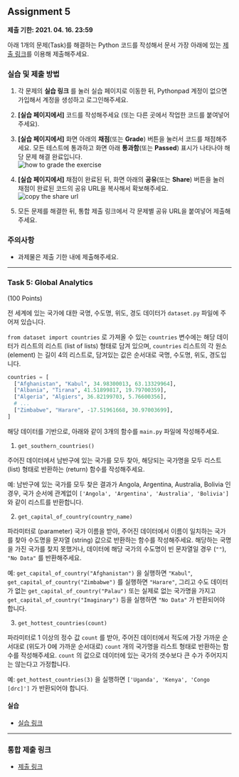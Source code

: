 ## Assignment 5
**제출 기한: 2021. 04. 16. 23:59**

아래 1개의 문제(Task)를 해결하는 Python 코드를 작성해서 문서 가장 아래에 있는 [제출 링크](https://docs.google.com/forms/d/e/1FAIpQLSc1yLbfvn2A0IQFMXdgAnc2oHTdw-DcNiY8jJ5GYiO4qhXc8g/viewform?usp=sf_link)를 이용해 제출해주세요. 


### 실습 및 제출 방법

1. 각 문제의 **실습 링크** 를 눌러 실습 페이지로 이동한 뒤, Pythonpad 계정이 없으면 가입해서 계정을 생성하고 로그인해주세요. 
2. **[실습 페이지에서]** 코드를 작성해주세요 (또는 다른 곳에서 작업한 코드를 붙여넣어주세요).
3. **[실습 페이지에서]** 화면 아래의 **채점**(또는 **Grade**) 버튼을 눌러서 코드를 채점해주세요. 모든 테스트에 통과하고 화면 아래 **통과함**(또는 **Passed**) 표시가 나타나야 해당 문제 해결 완료입니다.\
  ![how to grade the exercise](/static/bat51501/assignments/images/grade_pass.png)

4. **[실습 페이지에서]** 채점이 완료된 뒤, 화면 아래의 **공유**(또는 **Share**) 버튼을 눌러 채점이 완료된 코드의 공유 URL을 복사해서 확보해주세요.\
  ![copy the share url](/static/bat51501/assignments/images/share_url.png)

5. 모든 문제를 해결한 뒤, 통합 제출 링크에서 각 문제별 공유 URL을 붙여넣어 제출해주세요.


### 주의사항

- 과제물은 제출 기한 내에 제출해주세요.

---------------------------------------

### Task 5: Global Analytics
(100 Points)

전 세계에 있는 국가에 대한 국명, 수도명, 위도, 경도 데이터가 `dataset.py` 파일에 주어져 있습니다. 

`from dataset import countries` 로 가져올 수 있는 `countries` 변수에는 해당 데이터가 리스트의 리스트 (list of lists) 형태로 담겨 있으며, `countries` 리스트의 각 원소 (element) 는 길이 4의 리스트로, 담겨있는 값은 순서대로 국명, 수도명, 위도, 경도입니다. 

```python
countries = [
  ["Afghanistan", "Kabul", 34.98300013, 63.13329964],
  ["Albania", "Tirana", 41.51899817, 19.79700359],
  ["Algeria", "Algiers", 36.82199703, 5.76600356],
  # ...
  ["Zimbabwe", "Harare", -17.51961668, 30.97003699],
]
```

해당 데이터를 기반으로, 아래와 같이 3개의 함수를 `main.py` 파일에 작성해주세요.

1. `get_southern_countries()`

주어진 데이터에서 남반구에 있는 국가를 모두 찾아, 해당되는 국가명을 모두 리스트 (list) 형태로 반환하는 (return) 함수를 작성해주세요. 

예: 남반구에 있는 국가를 모두 찾은 결과가 Angola, Argentina, Australia, Bolivia 인 경우, 국가 순서에 관계없이 `['Angola', 'Argentina', 'Australia', 'Bolivia']` 와 같이 리스트를 반환합니다.

2. `get_capital_of_country(country_name)`

파라미터로 (parameter) 국가 이름을 받아, 주어진 데이터에서 이름이 일치하는 국가를 찾아 수도명을 문자열 (string) 값으로 반환하는 함수를 작성해주세요. 해당하는 국명을 가진 국가를 찾지 못했거나, 데이터에 해당 국가의 수도명이 빈 문자열일 경우 (`""`), `"No Data"` 를 반환해주세요. 

예: `get_capital_of_country("Afghanistan")` 을 실행하면 `"Kabul"`, `get_capital_of_country("Zimbabwe")` 를 실행하면 `"Harare"`, 그리고 수도 데이터가 없는 `get_capital_of_country("Palau")` 또는 실제로 없는 국가명을 가지고 `get_capital_of_country("Imaginary")` 등을 실행하면 `"No Data"` 가 반환되어야 합니다. 

3. `get_hottest_countries(count)`

파라미터로 1 이상의 정수 값 `count` 를 받아, 주어진 데이터에서 적도에 가장 가까운 순서대로 (위도가 0에 가까운 순서대로) `count` 개의 국가명을 리스트 형태로 반환하는 함수를 작성해주세요. `count` 의 값으로 데이터에 있는 국가의 갯수보다 큰 수가 주어지지는 않는다고 가정합니다.

예: `get_hottest_countries(3)` 을 실행하면 `['Uganda', 'Kenya', 'Congo [drc]']` 가 반환되어야 합니다.


#### 실습

- [실습 링크](https://www.pythonpad.co/pads/948c6tbokbk125dg/exercise)

---------------------------------------

### 통합 제출 링크

- [제출 링크](https://docs.google.com/forms/d/e/1FAIpQLSc1yLbfvn2A0IQFMXdgAnc2oHTdw-DcNiY8jJ5GYiO4qhXc8g/viewform?usp=sf_link)